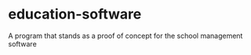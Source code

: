 # education-software
A program that stands as a proof of concept for the school management software

